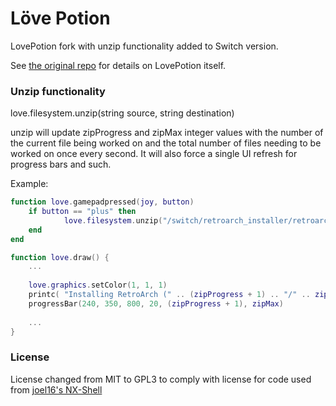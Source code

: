 # Löve Potion

LovePotion fork with unzip functionality added to Switch version.

See [the original repo](https://github.com/TurtleP/LovePotion) for details on LovePotion itself.

### Unzip functionality

love.filesystem.unzip(string source, string destination)

unzip will update zipProgress and zipMax integer values with the number of the current file being worked on and the total number of files needing to be worked on once every second. It will also force a single UI refresh for progress bars and such.

Example:
```lua
function love.gamepadpressed(joy, button)
    if button == "plus" then
            love.filesystem.unzip("/switch/retroarch_installer/retroarch.zip", "/")
    end
end

function love.draw() {
    ...
    
    love.graphics.setColor(1, 1, 1)
    printc( "Installing RetroArch (" .. (zipProgress + 1) .. "/" .. zipMax .. ") ", 640, 300, 1280 )
    progressBar(240, 350, 800, 20, (zipProgress + 1), zipMax)
    
    ...
}
```

### License

License changed from MIT to GPL3 to comply with license for code used from [joel16's NX-Shell](https://github.com/joel16/NX-Shell)
